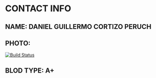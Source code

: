# CONTACT INFO
## NAME: DANIEL GUILLERMO CORTIZO PERUCH
## PHOTO: 
[![Build Status](https://travis-ci.org/joemccann/dillinger.svg?branch=master)](https://travis-ci.org/joemccann/dillinger)
## BLOD TYPE: A+



